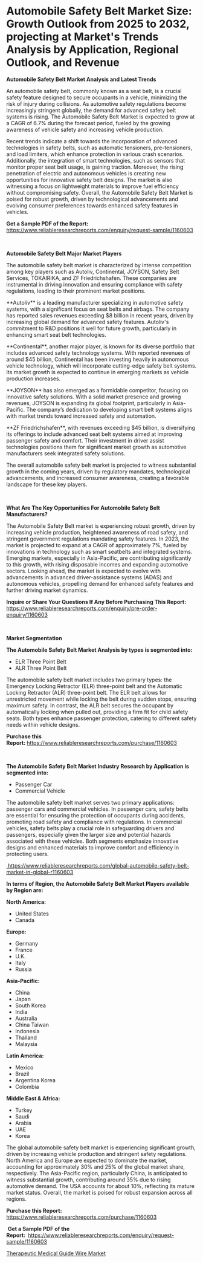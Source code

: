 <p><h1>Automobile Safety Belt Market Size: Growth Outlook from 2025 to 2032, projecting at Market's Trends Analysis by Application, Regional Outlook, and Revenue</h1></p><p><strong>Automobile Safety Belt Market Analysis and Latest Trends</strong></p>
<p><p>An automobile safety belt, commonly known as a seat belt, is a crucial safety feature designed to secure occupants in a vehicle, minimizing the risk of injury during collisions. As automotive safety regulations become increasingly stringent globally, the demand for advanced safety belt systems is rising. The Automobile Safety Belt Market is expected to grow at a CAGR of 6.7% during the forecast period, fueled by the growing awareness of vehicle safety and increasing vehicle production.</p><p>Recent trends indicate a shift towards the incorporation of advanced technologies in safety belts, such as automatic tensioners, pre-tensioners, and load limiters, which enhance protection in various crash scenarios. Additionally, the integration of smart technologies, such as sensors that monitor proper seat belt usage, is gaining traction. Moreover, the rising penetration of electric and autonomous vehicles is creating new opportunities for innovative safety belt designs. The market is also witnessing a focus on lightweight materials to improve fuel efficiency without compromising safety. Overall, the Automobile Safety Belt Market is poised for robust growth, driven by technological advancements and evolving consumer preferences towards enhanced safety features in vehicles.</p></p>
<p><strong>Get a Sample PDF of the Report:&nbsp;</strong> <a href="https://www.reliableresearchreports.com/enquiry/request-sample/1160603?utm_campaign=3269&utm_medium=2&utm_source=Github&utm_content=ia&utm_term=22032025&utm_id=automobile-safety-belt">https://www.reliableresearchreports.com/enquiry/request-sample/1160603</a></p>
<p>&nbsp;</p>
<p><strong>Automobile Safety Belt Major Market Players</strong></p>
<p><p>The automobile safety belt market is characterized by intense competition among key players such as Autoliv, Continental, JOYSON, Safety Belt Services, TOKAIRIKA, and ZF Friedrichshafen. These companies are instrumental in driving innovation and ensuring compliance with safety regulations, leading to their prominent market positions.</p><p>**Autoliv** is a leading manufacturer specializing in automotive safety systems, with a significant focus on seat belts and airbags. The company has reported sales revenues exceeding $8 billion in recent years, driven by increasing global demand for advanced safety features. Autoliv's commitment to R&D positions it well for future growth, particularly in enhancing smart seat belt technologies.</p><p>**Continental**, another major player, is known for its diverse portfolio that includes advanced safety technology systems. With reported revenues of around $45 billion, Continental has been investing heavily in autonomous vehicle technology, which will incorporate cutting-edge safety belt systems. Its market growth is expected to continue in emerging markets as vehicle production increases.</p><p>**JOYSON** has also emerged as a formidable competitor, focusing on innovative safety solutions. With a solid market presence and growing revenues, JOYSON is expanding its global footprint, particularly in Asia-Pacific. The company’s dedication to developing smart belt systems aligns with market trends toward increased safety and automation.</p><p>**ZF Friedrichshafen**, with revenues exceeding $45 billion, is diversifying its offerings to include advanced seat belt systems aimed at improving passenger safety and comfort. Their investment in driver assist technologies positions them for significant market growth as automotive manufacturers seek integrated safety solutions.</p><p>The overall automobile safety belt market is projected to witness substantial growth in the coming years, driven by regulatory mandates, technological advancements, and increased consumer awareness, creating a favorable landscape for these key players.</p></p>
<p>&nbsp;</p>
<p><strong>What Are The Key Opportunities For Automobile Safety Belt Manufacturers?</strong></p>
<p><p>The Automobile Safety Belt market is experiencing robust growth, driven by increasing vehicle production, heightened awareness of road safety, and stringent government regulations mandating safety features. In 2023, the market is projected to expand at a CAGR of approximately 7%, fueled by innovations in technology such as smart seatbelts and integrated systems. Emerging markets, especially in Asia-Pacific, are contributing significantly to this growth, with rising disposable incomes and expanding automotive sectors. Looking ahead, the market is expected to evolve with advancements in advanced driver-assistance systems (ADAS) and autonomous vehicles, propelling demand for enhanced safety features and further driving market dynamics.</p></p>
<p><strong>Inquire or Share Your Questions If Any Before Purchasing This Report:</strong> <a href="https://www.reliableresearchreports.com/enquiry/pre-order-enquiry/1160603?utm_campaign=3269&utm_medium=2&utm_source=Github&utm_content=ia&utm_term=22032025&utm_id=automobile-safety-belt">https://www.reliableresearchreports.com/enquiry/pre-order-enquiry/1160603</a></p>
<p>&nbsp;</p>
<p><strong>Market Segmentation</strong></p>
<p><strong>The Automobile Safety Belt Market Analysis by types is segmented into:</strong></p>
<p><ul><li>ELR Three Point Belt</li><li>ALR Three Point Belt</li></ul></p>
<p><p>The automobile safety belt market includes two primary types: the Emergency Locking Retractor (ELR) three-point belt and the Automatic Locking Retractor (ALR) three-point belt. The ELR belt allows for unrestricted movement while locking the belt during sudden stops, ensuring maximum safety. In contrast, the ALR belt secures the occupant by automatically locking when pulled out, providing a firm fit for child safety seats. Both types enhance passenger protection, catering to different safety needs within vehicle designs.</p></p>
<p><strong>Purchase this Report:&nbsp;</strong><a href="https://www.reliableresearchreports.com/purchase/1160603?utm_campaign=3269&utm_medium=2&utm_source=Github&utm_content=ia&utm_term=22032025&utm_id=automobile-safety-belt">https://www.reliableresearchreports.com/purchase/1160603</a></p>
<p>&nbsp;</p>
<p><strong>The Automobile Safety Belt Market Industry Research by Application is segmented into:</strong></p>
<p><ul><li>Passenger Car</li><li>Commercial Vehicle</li></ul></p>
<p><p>The automobile safety belt market serves two primary applications: passenger cars and commercial vehicles. In passenger cars, safety belts are essential for ensuring the protection of occupants during accidents, promoting road safety and compliance with regulations. In commercial vehicles, safety belts play a crucial role in safeguarding drivers and passengers, especially given the larger size and potential hazards associated with these vehicles. Both segments emphasize innovative designs and enhanced materials to improve comfort and efficiency in protecting users.</p></p>
<p><a href="https://www.reliableresearchreports.com/global-automobile-safety-belt-market-in-global-r1160603?utm_campaign=3269&utm_medium=2&utm_source=Github&utm_content=ia&utm_term=22032025&utm_id=automobile-safety-belt">&nbsp;https://www.reliableresearchreports.com/global-automobile-safety-belt-market-in-global-r1160603</a></p>
<p><strong>In terms of Region, the Automobile Safety Belt Market Players available by Region are:</strong></p>
<p>
    <p> <strong> North America: </strong>
        <ul>
            <li>United States</li>
            <li>Canada</li>
        </ul>
        </p> 
    <p> <strong> Europe: </strong>
        <ul>
            <li>Germany</li>
            <li>France</li>
            <li>U.K.</li>
            <li>Italy</li>
            <li>Russia</li>
        </ul>
        </p> 
    <p> <strong> Asia-Pacific: </strong>
        <ul>
            <li>China</li>
            <li>Japan</li>
            <li>South Korea</li>
            <li>India</li>
            <li>Australia</li>
            <li>China Taiwan</li>
            <li>Indonesia</li>
            <li>Thailand</li>
            <li>Malaysia</li>
        </ul>
        </p> 
    <p> <strong> Latin America: </strong>
        <ul>
            <li>Mexico</li>
            <li>Brazil</li>
            <li>Argentina Korea</li>
            <li>Colombia</li>
        </ul>
        </p> 
    <p> <strong> Middle East & Africa: </strong>
        <ul>
            <li>Turkey</li>
            <li>Saudi</li>
            <li>Arabia</li>
            <li>UAE</li>
            <li>Korea</li>
        </ul>
    </p>
    </p>
<p><p>The global automobile safety belt market is experiencing significant growth, driven by increasing vehicle production and stringent safety regulations. North America and Europe are expected to dominate the market, accounting for approximately 30% and 25% of the global market share, respectively. The Asia-Pacific region, particularly China, is anticipated to witness substantial growth, contributing around 35% due to rising automotive demand. The USA accounts for about 10%, reflecting its mature market status. Overall, the market is poised for robust expansion across all regions.</p></p>
<p><strong>Purchase this Report: </strong><a href="https://www.reliableresearchreports.com/purchase/1160603?utm_campaign=3269&utm_medium=2&utm_source=Github&utm_content=ia&utm_term=22032025&utm_id=automobile-safety-belt">https://www.reliableresearchreports.com/purchase/1160603</a></p>
<p>&nbsp;<strong>Get a Sample PDF of the Report:&nbsp;&nbsp;</strong><a href="https://www.reliableresearchreports.com/enquiry/request-sample/1160603?utm_campaign=3269&utm_medium=2&utm_source=Github&utm_content=ia&utm_term=22032025&utm_id=automobile-safety-belt">https://www.reliableresearchreports.com/enquiry/request-sample/1160603</a></p>
<p><strong></strong></p>
<p><p><a href="https://github.com/lefiobakali/Market-Research-Report-List-1/blob/main/therapeutic-medical-guide-wire-market.md?utm_campaign=3269&utm_medium=2&utm_source=Github&utm_content=ia&utm_term=22032025&utm_id=automobile-safety-belt">Therapeutic Medical Guide Wire Market</a></p></p>